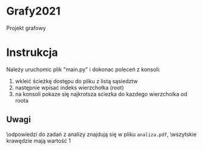 # Grafy2021
Projekt grafowy 

# Instrukcja
Należy uruchomic plik "main.py" i dokonac poleceń z konsoli:
1. wkleić ścieżkę dostępu do pliku z listą sąsiedztw
2. następnie wpisać indeks wierzchołka (root)
3. na konsoli pokaze się najkrotsza sciezka do kazdego wierzcholka od roota

## Uwagi
\\odpowiedzi do zadań z analizy znajdują się w pliku `analiza.pdf`,
\\wszytskie krawędzie mają wartość 1

